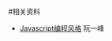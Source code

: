 #相关资料

 * [Javascript编程风格](http://www.ruanyifeng.com/blog/2012/04/javascript_programming_style.html
) 阮一峰
